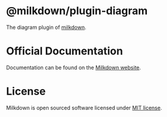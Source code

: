 # @milkdown/plugin-diagram

The diagram plugin of [milkdown](https://milkdown.dev/).

# Official Documentation

Documentation can be found on the [Milkdown website](https://milkdown.dev/plugin-diagram).

# License

Milkdown is open sourced software licensed under [MIT license](https://github.com/Milkdown/milkdown/blob/main/LICENSE).
